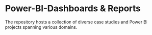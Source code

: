 # Power-BI-Dashboards & Reports
The repository hosts a collection of diverse case studies and Power BI projects spanning various domains.
